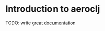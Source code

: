 # Introduction to aeroclj

TODO: write [great documentation](http://jacobian.org/writing/what-to-write/)
